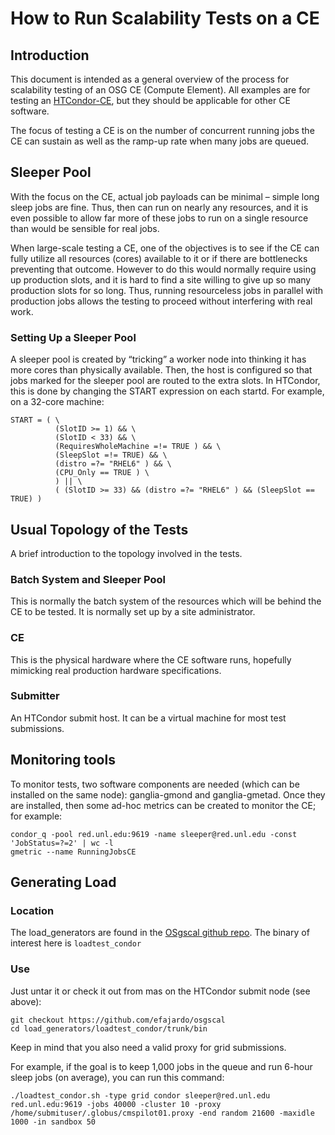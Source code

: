 How to Run Scalability Tests on a CE
====================================

Introduction
------------

This document is intended as a general overview of the process for scalability testing of an OSG CE (Compute Element). All examples are for testing an [HTCondor-CE](http://www.opensciencegrid.org/docs/compute-element/install-htcondor-ce/), but they should be applicable for other CE software.

The focus of testing a CE is on the number of concurrent running jobs the CE can sustain as well as the ramp-up rate when many jobs are queued.

Sleeper Pool
------------

With the focus on the CE, actual job payloads can be minimal – simple long sleep jobs are fine. Thus, then can run on nearly any resources, and it is even possible to allow far more of these jobs to run on a single resource than would be sensible for real jobs.

When large-scale testing a CE, one of the objectives is to see if the CE can fully utilize all resources (cores) available to it or if there are bottlenecks preventing that outcome. However to do this would normally require using up production slots, and it is hard to find a site willing to give up so many production slots for so long. Thus, running resourceless jobs in parallel with production jobs allows the testing to proceed without interfering with real work.

### Setting Up a Sleeper Pool

A sleeper pool is created by “tricking” a worker node into thinking it has more cores than physically available. Then, the host is configured so that jobs marked for the sleeper pool are routed to the extra slots. In HTCondor, this is done by changing the START expression on each startd. For example, on a 32-core machine:

``` file
START = ( \
          (SlotID >= 1) && \
          (SlotID < 33) && \
          (RequiresWholeMachine =!= TRUE ) && \
          (SleepSlot =!= TRUE) && \
          (distro =?= "RHEL6" ) && \
          (CPU_Only == TRUE ) \
          ) || \
          ( (SlotID >= 33) && (distro =?= "RHEL6" ) && (SleepSlot == TRUE) )
```

Usual Topology of the Tests
---------------------------

A brief introduction to the topology involved in the tests.

### Batch System and Sleeper Pool

This is normally the batch system of the resources which will be behind the CE to be tested. It is normally set up by a site administrator.

### CE

This is the physical hardware where the CE software runs, hopefully mimicking real production hardware specifications.

### Submitter

An HTCondor submit host. It can be a virtual machine for most test submissions.

Monitoring tools
----------------

To monitor tests, two software components are needed (which can be installed on the same node): ganglia-gmond and ganglia-gmetad. Once they are installed, then some ad-hoc metrics can be created to monitor the CE; for example:

``` console
condor_q -pool red.unl.edu:9619 -name sleeper@red.unl.edu -const 'JobStatus=?=2' | wc -l
gmetric --name RunningJobsCE 
```

Generating Load
---------------

### Location

The load\_generators are found in the  [OSgscal github repo](https://github.com/efajardo/osgscal). The binary of interest here is `loadtest_condor`

### Use

Just untar it or check it out from mas on the HTCondor submit node (see above):

``` console
git checkout https://github.com/efajardo/osgscal
cd load_generators/loadtest_condor/trunk/bin
```

Keep in mind that you also need a valid proxy for grid submissions.

For example, if the goal is to keep 1,000 jobs in the queue and run 6-hour sleep jobs (on average), you can run this command:

``` console
./loadtest_condor.sh -type grid condor sleeper@red.unl.edu red.unl.edu:9619 -jobs 40000 -cluster 10 -proxy /home/submituser/.globus/cmspilot01.proxy -end random 21600 -maxidle 1000 -in sandbox 50
```
